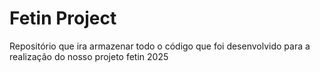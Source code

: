 # Fetin Project
Repositório que ira armazenar todo o código que foi desenvolvido para a realização do nosso projeto fetin 2025
